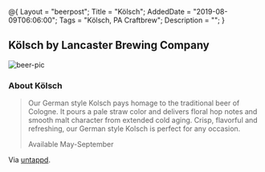 @{
 Layout = "beerpost";
 Title = "Kölsch";
 AddedDate = "2019-08-09T06:06:00";
 Tags = "Kölsch, PA Craftbrew";
 Description = "";
 }
 

## Kölsch by Lancaster Brewing Company

![beer-pic]

### About Kölsch

> Our German style Kolsch pays homage to the traditional beer of Cologne. It pours a pale straw color and delivers floral hop notes and smooth malt character from extended cold aging. Crisp, flavorful and refreshing, our German style Kolsch is perfect for any occasion.
> 
> Available May-September

Via [untappd][untappd-url].

[untappd-url]: <https://untappd.com//b/lancaster-brewing-company-kolsch/24591>
[beer-pic]: https://jasonpowley.com/assets/img/2019-08-09-kölsch.jpeg "Kölsch by Lancaster Brewing Company"
